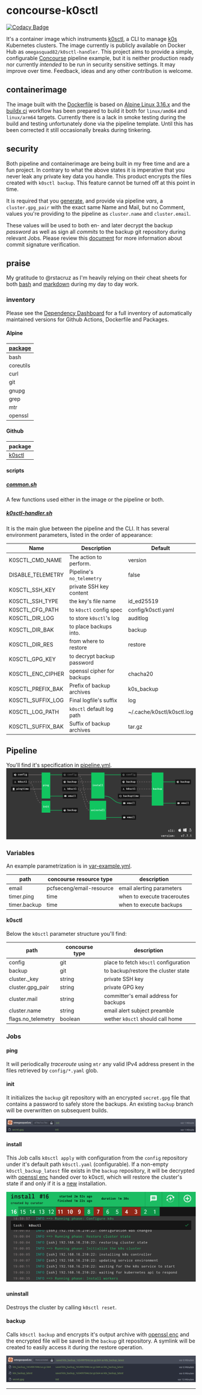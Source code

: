 # concourse-k0sctl

[![Codacy Badge](https://app.codacy.com/project/badge/Grade/3d2c20609b6a4720b107c7fd31f8c20e)](https://www.codacy.com/gh/OmegaSquad82/concourse-k0sctl/dashboard?utm_source=github.com&utm_medium=referral&utm_content=OmegaSquad82/concourse-k0sctl&utm_campaign=Badge_Grade)

It's a container image which instruments [k0sctl][github-k0sctl], a CLI to
manage [k0s][link-k0sproject] Kubernetes clusters. The image currently is
publicly available on Docker Hub as `omegasquad82/k0sctl-handler`. This project
aims to provide a simple, configurable [Concourse][link-concourse] pipeline
example, but it is neither production ready nor currently _intended_ to be run
in security sensitive settings. It may improve over time. Feedback, ideas and
any other contribution is welcome.

## containerimage

The image built with the [Dockerfile][repo-dockerfile] is based on [Alpine Linux
3.16.x][link-alpine-release] and the [buildx ci][repo-ci-buildx] workflow has
been prepared to build it both for `linux/amd64` and `linux/arm64` targets.
Currently there is a lack in smoke testing during the build and testing
unfortunately done via the pipeline template. Until this has been corrected it
still occasionally breaks during tinkering.

## security

Both pipeline and containerimage are being built in my free time and are a fun
project. In contrary to what the above states it is imperative that you never
leak any private key data you handle. This product encrypts the files created
with `k0sctl backup`. This feature cannot be turned off at this point in time.

It is required that you [generate][link-gnupg-keygen], and provide via pipeline
_vars_, a `cluster.gpg_pair` with the exact same Name and Mail, but no Comment,
values you're providing to the pipeline as `cluster.name` and `cluster.email`.

These values will be used to both en- and later decrypt the backup _password_ as
well as sign all _commits_ to the backup git repository during relevant Jobs.
Please review this [document][link-github-gpg] for more information about commit
signature verification.

## praise

My gratitude to @rstacruz as I'm heavily relying on their cheat sheets for both
[bash][link-bash] and [markdown][link-markdown] during my day to day work.

### inventory

Please see the [Dependency Dashboard][dep-dashboard] for a full inventory of
automatically maintained versions for Github Actions, Dockerfile and Packages.

#### Alpine

| [package][link-alpine-packages] |
| ------------------------------- |
| bash                            |
| coreutils                       |
| curl                            |
| git                             |
| gnupg                           |
| grep                            |
| mtr                             |
| openssl                         |

#### Github

| package                 |
| ----------------------- |
| [k0sctl][github-k0sctl] |

#### scripts

##### [common.sh][repo-script-common]

A few functions used either in the image or the pipeline or both.

##### [k0sctl-handler.sh][repo-script-k0sctl-handler]

It is the main glue between the pipeline and the CLI. It has several environment
parameters, listed in the order of appearance:

| Name              | Description                | Default                    |
| ----------------- | -------------------------- | -------------------------- |
| K0SCTL_CMD_NAME   | The action to perform.     | version                    |
| DISABLE_TELEMETRY | Pipeline's `no_telemetry`  | false                      |
| K0SCTL_SSH_KEY    | private SSH key content    |                            |
| K0SCTL_SSH_TYPE   | the key's file name        | id_ed25519                 |
| K0SCTL_CFG_PATH   | to `k0sctl` config spec    | config/k0sctl.yaml         |
| K0SCTL_DIR_LOG    | to store `k0sctl`'s log    | auditlog                   |
| K0SCTL_DIR_BAK    | to place backups into.     | backup                     |
| K0SCTL_DIR_RES    | from where to restore      | restore                    |
| K0SCTL_GPG_KEY    | to decrypt backup password |                            |
| K0SCTL_ENC_CIPHER | openssl cipher for backups | chacha20                   |
| K0SCTL_PREFIX_BAK | Prefix of backup archives  | k0s_backup                 |
| K0SCTL_SUFFIX_LOG | Final logfile's suffix     | log                        |
| K0SCTL_LOG_PATH   | `k0sctl` default log path  | ~/.cache/k0sctl/k0sctl.log |
| K0SCTL_SUFFIX_BAK | Suffix of backup archives  | tar.gz                     |

## Pipeline

You'll find it's specification in [pipeline.yml][repo-pipeline].
![k0sctl pipeline][image-pipeline]

### Variables

An example parametrization is in [var-example.yml][repo-pipeline-vars].

| path         | concourse resource type  | description                 |
| ------------ | ------------------------ | --------------------------- |
| email        | pcfseceng/email-resource | email alerting parameters   |
| timer.ping   | time                     | when to execute traceroutes |
| timer.backup | time                     | when to execute backups     |

#### k0sctl

Below the `k0sctl` parameter structure you'll find:

| path               | concourse type | description                           |
| ------------------ | -------------- | ------------------------------------- |
| config             | git            | place to fetch `k0sctl` configuration |
| backup             | git            | to backup/restore the cluster state   |
| cluster.\_key      | string         | private SSH key                       |
| cluster.gpg_pair   | string         | private GPG key                       |
| cluster.mail       | string         | committer's email address for backups |
| cluster.name       | string         | email alert subject preamble          |
| flags.no_telemetry | boolean        | wether `k0sctl` should call home      |

### Jobs

#### ping

It will periodically _traceroute_ using `mtr` any valid IPv4 address present in
the files retrieved by `config/*.yaml` glob.

#### init

It initializes the `backup` git repository with an encrypted `secret.gpg` file
that contains a password to safely store the backups. An existing `backup`
branch will be overwritten on subsequent builds.

![the init Job created a branch with an encrypted password][image-job-init]

#### install

This Job calls `k0sctl apply` with configuration from the `config` repository
under it's default path `k0sctl.yaml` (configurable). If a non-empty
`k0sctl_backup_latest` file exists in the `backup` repository, it will be
decrypted with [openssl enc][link-openssl-enc] handed over to k0sctl, which will
restore the cluster's state if and only if it is a [new][github-k0sctl-restore]
installation.

![k0sctl restored the cluster state][image-job-install]

#### uninstall

Destroys the cluster by calling `k0sctl reset`.

#### backup

Calls `k0sctl backup` and encrypts it's output archive with [openssl
enc][link-openssl-enc] and the encrypted file will be saved in the `backup` git
repository. A symlink will be created to easily access it during the restore
operation.

![k0sctl backup archives][image-git-backups]

---
[dep-dashboard]: https://github.com/OmegaSquad82/concourse-k0sctl/issues/32
[image-git-backups]: images/git-backups.png
[image-job-init]: images/git-init.png
[image-job-install]: images/job-install-restoring.png
[image-pipeline]: images/pipeline.png
[github-k0sctl]: https://github.com/k0sproject/k0sctl
[github-k0sctl-restore]:
  https://github.com/k0sproject/k0sctl/pull/149/commits/6e7c262904ed05b7068e818954a5091d25504065#diff-2cad3981690f3fb1f7b9494273cb87a7b751a5f3f884b9ad0e6a119d60f2f1a2R25
[link-bash]: https://devhints.io/bash
[link-concourse]: https://concourse-ci.org/
[link-k0sproject]: https://k0sproject.io/
[link-alpine-packages]: https://pkgs.alpinelinux.org/packages?name=&branch=v3.16
[link-alpine-release]: https://alpinelinux.org/releases/
[link-github-gpg]:
  https://docs.github.com/en/authentication/managing-commit-signature-verification/about-commit-signature-verification#gpg-commit-signature-verification
[link-gnupg-keygen]:
  https://gnupg.org/documentation/manuals/gnupg/OpenPGP-Key-Management.html#OpenPGP-Key-Management
[link-markdown]: https://devhints.io/markdown
[link-openssl-enc]: https://www.openssl.org/docs/man1.1.1/man1/enc.html
[repo-ci-buildx]: .github/workflows/buildx-ci.yml
[repo-dockerfile]: Dockerfile
[repo-pipeline]: ci/pipeline.yml
[repo-pipeline-vars]: ci/vars-example.yml
[repo-script-common]: scripts/common.sh
[repo-script-k0sctl-handler]: scripts/k0sctl-handler.sh
